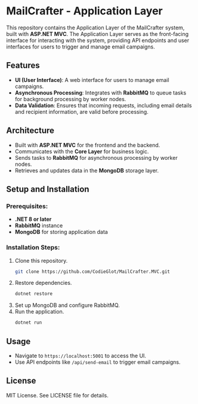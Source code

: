 
# MailCrafter - Application Layer

This repository contains the Application Layer of the MailCrafter system, built with **ASP.NET MVC**. The Application Layer serves as the front-facing interface for interacting with the system, providing API endpoints and user interfaces for users to trigger and manage email campaigns.

## Features
- **UI (User Interface)**: A web interface for users to manage email campaigns.
- **Asynchronous Processing**: Integrates with **RabbitMQ** to queue tasks for background processing by worker nodes.
- **Data Validation**: Ensures that incoming requests, including email details and recipient information, are valid before processing.

## Architecture
- Built with **ASP.NET MVC** for the frontend and the backend.
- Communicates with the **Core Layer** for business logic.
- Sends tasks to **RabbitMQ** for asynchronous processing by worker nodes.
- Retrieves and updates data in the **MongoDB** storage layer.

## Setup and Installation
### Prerequisites:
- **.NET 8 or later**
- **RabbitMQ** instance
- **MongoDB** for storing application data

### Installation Steps:
1. Clone this repository.
   ```bash
   git clone https://github.com/CodieGlot/MailCrafter.MVC.git
   ```
2. Restore dependencies.
   ```bash
   dotnet restore
   ```
3. Set up MongoDB and configure RabbitMQ.
4. Run the application.
   ```bash
   dotnet run
   ```

## Usage
- Navigate to `https://localhost:5001` to access the UI.
- Use API endpoints like `/api/send-email` to trigger email campaigns.

## License
MIT License. See LICENSE file for details.
